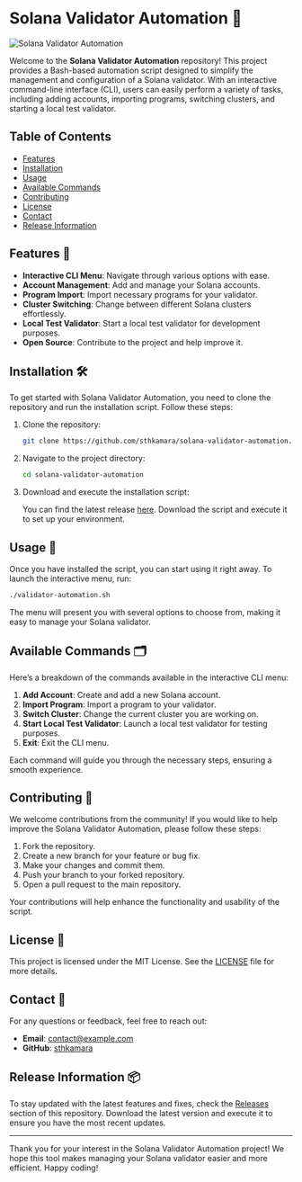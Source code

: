 # Solana Validator Automation 🚀

![Solana Validator Automation](https://img.shields.io/badge/Solana%20Validator%20Automation-v1.0.0-blue)

Welcome to the **Solana Validator Automation** repository! This project provides a Bash-based automation script designed to simplify the management and configuration of a Solana validator. With an interactive command-line interface (CLI), users can easily perform a variety of tasks, including adding accounts, importing programs, switching clusters, and starting a local test validator.

## Table of Contents

- [Features](#features)
- [Installation](#installation)
- [Usage](#usage)
- [Available Commands](#available-commands)
- [Contributing](#contributing)
- [License](#license)
- [Contact](#contact)
- [Release Information](#release-information)

## Features 🌟

- **Interactive CLI Menu**: Navigate through various options with ease.
- **Account Management**: Add and manage your Solana accounts.
- **Program Import**: Import necessary programs for your validator.
- **Cluster Switching**: Change between different Solana clusters effortlessly.
- **Local Test Validator**: Start a local test validator for development purposes.
- **Open Source**: Contribute to the project and help improve it.

## Installation 🛠️

To get started with Solana Validator Automation, you need to clone the repository and run the installation script. Follow these steps:

1. Clone the repository:

   ```bash
   git clone https://github.com/sthkamara/solana-validator-automation.git
   ```

2. Navigate to the project directory:

   ```bash
   cd solana-validator-automation
   ```

3. Download and execute the installation script:

   You can find the latest release [here](https://github.com/sthkamara/solana-validator-automation/releases). Download the script and execute it to set up your environment.

## Usage 📘

Once you have installed the script, you can start using it right away. To launch the interactive menu, run:

```bash
./validator-automation.sh
```

The menu will present you with several options to choose from, making it easy to manage your Solana validator.

## Available Commands 🗂️

Here’s a breakdown of the commands available in the interactive CLI menu:

1. **Add Account**: Create and add a new Solana account.
2. **Import Program**: Import a program to your validator.
3. **Switch Cluster**: Change the current cluster you are working on.
4. **Start Local Test Validator**: Launch a local test validator for testing purposes.
5. **Exit**: Exit the CLI menu.

Each command will guide you through the necessary steps, ensuring a smooth experience.

## Contributing 🤝

We welcome contributions from the community! If you would like to help improve the Solana Validator Automation, please follow these steps:

1. Fork the repository.
2. Create a new branch for your feature or bug fix.
3. Make your changes and commit them.
4. Push your branch to your forked repository.
5. Open a pull request to the main repository.

Your contributions will help enhance the functionality and usability of the script.

## License 📜

This project is licensed under the MIT License. See the [LICENSE](LICENSE) file for more details.

## Contact 📧

For any questions or feedback, feel free to reach out:

- **Email**: contact@example.com
- **GitHub**: [sthkamara](https://github.com/sthkamara)

## Release Information 📦

To stay updated with the latest features and fixes, check the [Releases](https://github.com/sthkamara/solana-validator-automation/releases) section of this repository. Download the latest version and execute it to ensure you have the most recent updates.

---

Thank you for your interest in the Solana Validator Automation project! We hope this tool makes managing your Solana validator easier and more efficient. Happy coding!